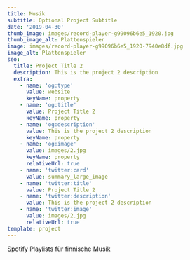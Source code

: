 ```yaml
---
title: Musik
subtitle: Optional Project Subtitle
date: '2019-04-30'
thumb_image: images/record-player-g99096b6e5_1920.jpg
thumb_image_alt: Plattenspieler
image: images/record-player-g99096b6e5_1920-7940e8df.jpg
image_alt: Plattenspieler
seo:
  title: Project Title 2
  description: This is the project 2 description
  extra:
    - name: 'og:type'
      value: website
      keyName: property
    - name: 'og:title'
      value: Project Title 2
      keyName: property
    - name: 'og:description'
      value: This is the project 2 description
      keyName: property
    - name: 'og:image'
      value: images/2.jpg
      keyName: property
      relativeUrl: true
    - name: 'twitter:card'
      value: summary_large_image
    - name: 'twitter:title'
      value: Project Title 2
    - name: 'twitter:description'
      value: This is the project 2 description
    - name: 'twitter:image'
      value: images/2.jpg
      relativeUrl: true
template: project
---
```

Spotify Playlists für finnische Musik
